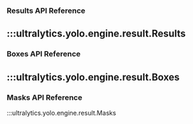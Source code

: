 ### Results API Reference

:::ultralytics.yolo.engine.result.Results
--
### Boxes API Reference

:::ultralytics.yolo.engine.result.Boxes
--
### Masks API Reference

:::ultralytics.yolo.engine.result.Masks
